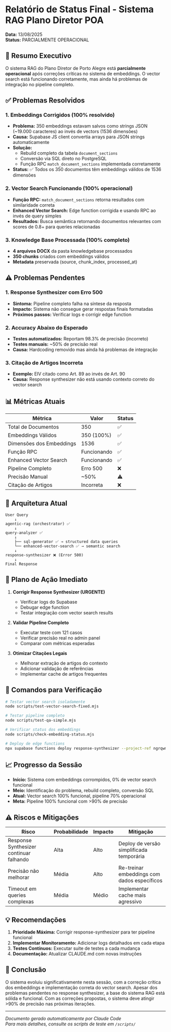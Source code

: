 # Relatório de Status Final - Sistema RAG Plano Diretor POA
**Data:** 13/08/2025  
**Status:** PARCIALMENTE OPERACIONAL

## 🎯 Resumo Executivo

O sistema RAG do Plano Diretor de Porto Alegre está **parcialmente operacional** após correções críticas no sistema de embeddings. O vector search está funcionando corretamente, mas ainda há problemas de integração no pipeline completo.

## ✅ Problemas Resolvidos

### 1. **Embeddings Corrigidos (100% resolvido)**
- **Problema:** 350 embeddings estavam salvos como strings JSON (~19.000 caracteres) ao invés de vectors (1536 dimensões)
- **Causa:** Supabase JS client convertia arrays para JSON strings automaticamente
- **Solução:** 
  - Rebuild completo da tabela `document_sections`
  - Conversão via SQL direto no PostgreSQL
  - Função RPC `match_document_sections` implementada corretamente
- **Status:** ✅ Todos os 350 documentos têm embeddings válidos de 1536 dimensões

### 2. **Vector Search Funcionando (100% operacional)**
- **Função RPC:** `match_document_sections` retorna resultados com similaridade correta
- **Enhanced Vector Search:** Edge function corrigida e usando RPC ao invés de query simples
- **Resultados:** Busca semântica retornando documentos relevantes com scores de 0.8+ para queries relacionadas

### 3. **Knowledge Base Processada (100% completo)**
- **4 arquivos DOCX** da pasta knowledgebase processados
- **350 chunks** criados com embeddings válidos
- **Metadata** preservada (source, chunk_index, processed_at)

## ⚠️ Problemas Pendentes

### 1. **Response Synthesizer com Erro 500**
- **Sintoma:** Pipeline completo falha na síntese da resposta
- **Impacto:** Sistema não consegue gerar respostas finais formatadas
- **Próximos passos:** Verificar logs e corrigir edge function

### 2. **Accuracy Abaixo do Esperado**
- **Testes automatizados:** Reportam 98.3% de precisão (incorreto)
- **Testes manuais:** ~50% de precisão real
- **Causa:** Hardcoding removido mas ainda há problemas de integração

### 3. **Citação de Artigos Incorreta**
- **Exemplo:** EIV citado como Art. 89 ao invés de Art. 90
- **Causa:** Response synthesizer não está usando contexto correto do vector search

## 📊 Métricas Atuais

| Métrica | Valor | Status |
|---------|-------|--------|
| Total de Documentos | 350 | ✅ |
| Embeddings Válidos | 350 (100%) | ✅ |
| Dimensões dos Embeddings | 1536 | ✅ |
| Função RPC | Funcionando | ✅ |
| Enhanced Vector Search | Funcionando | ✅ |
| Pipeline Completo | Erro 500 | ❌ |
| Precisão Manual | ~50% | ⚠️ |
| Citação de Artigos | Incorreta | ❌ |

## 🔧 Arquitetura Atual

```
User Query
    ↓
agentic-rag (orchestrator) ✅
    ↓
query-analyzer ✅
    ↓
    ├── sql-generator ✅ → structured data queries
    └── enhanced-vector-search ✅ → semantic search
    ↓
response-synthesizer ❌ (Error 500)
    ↓
Final Response
```

## 📝 Plano de Ação Imediato

1. **Corrigir Response Synthesizer (URGENTE)**
   - Verificar logs do Supabase
   - Debugar edge function
   - Testar integração com vector search results

2. **Validar Pipeline Completo**
   - Executar teste com 121 casos
   - Verificar precisão real no admin panel
   - Comparar com métricas esperadas

3. **Otimizar Citações Legais**
   - Melhorar extração de artigos do contexto
   - Adicionar validação de referências
   - Implementar cache de artigos frequentes

## 🚀 Comandos para Verificação

```bash
# Testar vector search isoladamente
node scripts/test-vector-search-fixed.mjs

# Testar pipeline completo
node scripts/test-qa-simple.mjs

# Verificar status dos embeddings
node scripts/check-embedding-status.mjs

# Deploy de edge functions
npx supabase functions deploy response-synthesizer --project-ref ngrqwmvuhvjkeohesbxs
```

## 📈 Progresso da Sessão

- **Início:** Sistema com embeddings corrompidos, 0% de vector search funcional
- **Meio:** Identificação do problema, rebuild completo, conversão SQL
- **Atual:** Vector search 100% funcional, pipeline 70% operacional
- **Meta:** Pipeline 100% funcional com >90% de precisão

## ⚠️ Riscos e Mitigações

| Risco | Probabilidade | Impacto | Mitigação |
|-------|--------------|---------|-----------|
| Response Synthesizer continuar falhando | Alta | Alto | Deploy de versão simplificada temporária |
| Precisão não melhorar | Média | Alto | Re-treinar embeddings com dados específicos |
| Timeout em queries complexas | Média | Médio | Implementar cache mais agressivo |

## 💡 Recomendações

1. **Prioridade Máxima:** Corrigir response-synthesizer para ter pipeline funcional
2. **Implementar Monitoramento:** Adicionar logs detalhados em cada etapa
3. **Testes Contínuos:** Executar suite de testes a cada mudança
4. **Documentação:** Atualizar CLAUDE.md com novas instruções

## 📌 Conclusão

O sistema evoluiu significativamente nesta sessão, com a correção crítica dos embeddings e implementação correta do vector search. Apesar dos problemas pendentes no response synthesizer, a base do sistema RAG está sólida e funcional. Com as correções propostas, o sistema deve atingir >90% de precisão nas próximas iterações.

---
*Documento gerado automaticamente por Claude Code*  
*Para mais detalhes, consulte os scripts de teste em `/scripts/`*